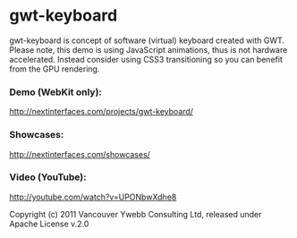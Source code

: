gwt-keyboard
====

gwt-keyboard is concept of software (virtual) keyboard created with GWT. Please note, this demo is using JavaScript animations, thus is not hardware accelerated. Instead consider using CSS3 transitioning so you can benefit from the GPU rendering.

### Demo (WebKit only):
http://nextinterfaces.com/projects/gwt-keyboard/

### Showcases:
http://nextinterfaces.com/showcases/

### Video (YouTube):
http://youtube.com/watch?v=UPONbwXdhe8

Copyright (c) 2011 Vancouver Ywebb Consulting Ltd, released under Apache License v.2.0
 